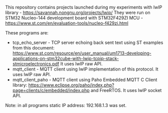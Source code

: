 This repository contains projects launched during my experiments with lwIP library - https://savannah.nongnu.org/projects/lwip/
They were run on STM32 Nucleo-144 development board with STM32F429ZI MCU - https://www.st.com/en/evaluation-tools/nucleo-f429zi.html

These programs are:
- tcp_echo_server - TCP server echoing back sent text using ST examples from this document: 
https://www.st.com/resource/en/user_manual/um1713-developing-applications-on-stm32cube-with-lwip-tcpip-stack-stmicroelectronics.pdf
It uses lwIP raw API.
- mqtt_client - MQTT client using lwIP implementation of this protocol. It uses lwIP raw API.
- mqtt_client_paho - MQTT client using Paho Embedded MQTT C Client library: https://www.eclipse.org/paho/index.php?page=clients/c/embedded/index.php and FreeRTOS.
It uses lwIP socket API.

Note: in all programs static IP address: 192.168.1.3 was set.
 
